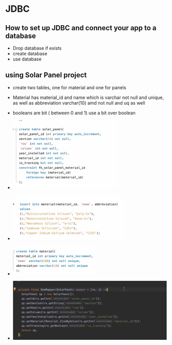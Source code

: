 # JDBC

## How to set up JDBC and connect your app to a database

- Drop database if exists
- create database 
- use database

## using Solar Panel project

- create two tables, one for material and one for panels
- Material has material_id and name which is varchar not null and unique, as well as abbreviation varchar(10) amd not null and uq as well
- booleans are bit ( between 0 and 1) use a bit over boolean


- ![img.png](img.png)
- ![img_1.png](img_1.png)
- ![img_2.png](img_2.png)
- ![img_3.png](img_3.png)

